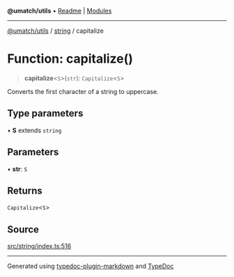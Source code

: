 **@umatch/utils** • [Readme](../../index.md) \| [Modules](../../modules.md)

***

[@umatch/utils](../../modules.md) / [string](../index.md) / capitalize

# Function: capitalize()

> **capitalize**\<`S`\>(`str`): `Capitalize`\<`S`\>

Converts the first character of a string to uppercase.

## Type parameters

• **S** extends `string`

## Parameters

• **str**: `S`

## Returns

`Capitalize`\<`S`\>

## Source

[src/string/index.ts:516](https://github.com/umatch-oficial/utils/blob/c1935bc/src/string/index.ts#L516)

***

Generated using [typedoc-plugin-markdown](https://www.npmjs.com/package/typedoc-plugin-markdown) and [TypeDoc](https://typedoc.org/)
